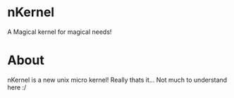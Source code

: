 
# nKernel
A Magical kernel for magical needs!

# About
nKernel is a new unix micro kernel!
Really thats it...
Not much to understand here :/
